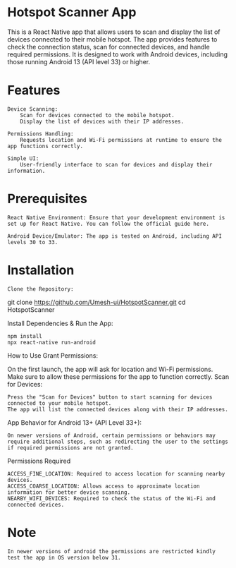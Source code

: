 # Hotspot Scanner App

This is a React Native app that allows users to scan and display the list of devices connected to their mobile hotspot. The app provides features to check the connection status, scan for connected devices, and handle required permissions. It is designed to work with Android devices, including those running Android 13 (API level 33) or higher.

# Features

    Device Scanning:
        Scan for devices connected to the mobile hotspot.
        Display the list of devices with their IP addresses.

    Permissions Handling:
        Requests location and Wi-Fi permissions at runtime to ensure the app functions correctly.

    Simple UI:
        User-friendly interface to scan for devices and display their information.

# Prerequisites

    React Native Environment: Ensure that your development environment is set up for React Native. You can follow the official guide here.

    Android Device/Emulator: The app is tested on Android, including API levels 30 to 33.

# Installation

    Clone the Repository:

git clone https://github.com/Umesh-ui/HotspotScanner.git
cd HotspotScanner

Install Dependencies & Run the App:

    npm install
    npx react-native run-android

How to Use
Grant Permissions:

On the first launch, the app will ask for location and Wi-Fi permissions. Make sure to allow these permissions for the app to function correctly.
Scan for Devices:

    Press the "Scan for Devices" button to start scanning for devices connected to your mobile hotspot.
    The app will list the connected devices along with their IP addresses.

App Behavior for Android 13+ (API Level 33+):

    On newer versions of Android, certain permissions or behaviors may require additional steps, such as redirecting the user to the settings if required permissions are not granted.

Permissions Required

    ACCESS_FINE_LOCATION: Required to access location for scanning nearby devices.
    ACCESS_COARSE_LOCATION: Allows access to approximate location information for better device scanning.
    NEARBY_WIFI_DEVICES: Required to check the status of the Wi-Fi and connected devices.

# Note

    In newer versions of android the permissions are restricted kindly test the app in OS version below 31.